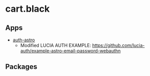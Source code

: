 # cart.black

## Apps

- [auth-astro](./apps/auth-astro/README.md)
  - Modified LUCIA AUTH EXAMPLE: https://github.com/lucia-auth/example-astro-email-password-webauthn

## Packages
